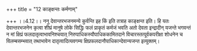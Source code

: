 +++
title = "12 काङ्क्षन्तः कर्मणाम्"

+++
।।4.12।। ननु देवान्तरभजनमन्ये कुर्वन्ति इह किं इति तत्राह काङ्क्षन्त इति।
हि यतः देवान्तरभजनेन कृत्वा शीघ्रं मानुषे लोके सिद्धिः फलं प्राकृतं
कर्मजं भवति अतो देवता इन्द्रादीन् यजन्ते भगवन्तं न मां क्षिप्रं
फलदातृत्वाभावनिश्चयात् निरुपाधिकस्यौपाधिककामितदाने
विचारस्तत्पूर्वकपरीक्षा शोधनेन च विलम्बसम्भवात् तथाभावेन
दातृत्वादित्यवगम्य क्षिप्रफलदानौपाधिकान्देवान्यजन्त इत्युक्तम्।
